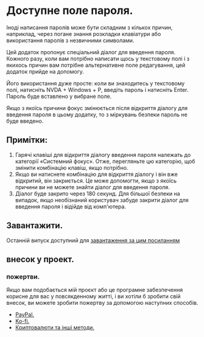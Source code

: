 # Доступне поле пароля.

Іноді написання паролів може бути складним з кількох причин, наприклад, через погане знання розкладки клавіатури або використання паролів з незвичними символами.

Цей додаток пропонує спеціальний діалог для введення пароля. Кожного разу, коли вам потрібно написати щось у текстовому полі і з якихось причин вам потрібне альтернативне поле редагування, цей додаток прийде на допомогу.

Його використання дуже просте: коли ви знаходитесь у текстовому полі, натисніть NVDA + Windows + P, введіть пароль і натисніть Enter. Пароль буде вставлено у вибране поле.

Якщо з якоїсь причини фокус змінюється після відкриття діалогу для введення пароля в цьому додатку, то з міркувань безпеки пароль не буде введено.

## Примітки:

1. Гарячі клавіші для відкриття діалогу введення пароля належать до категорії «Системний фокус». Отже, перегляньте цю категорію, щоб змінити комбінацію клавіш, якщо потрібно.
2. Якщо ви натиснете комбінацію для відкриття діалогу і він вже відкритий, він закриється. Це може допомогти, якщо з якоїсь причини ви не можете знайти діалог для введення пароля.
3. Діалог буде закрито через 180 секунд. Для більшої безпеки на випадок, якщо необізнаний користувач забуде закрити діалог для введення пароля і відійде від комп'ютера.

## Завантажити.
 Останній випуск доступний для [завантаження за цим посиланням](https://davidacm.github.io/getlatest/gh/davidacm/accessiblePassPrompt/?index=0)

## внесок у проект.
### пожертви.
  Якщо вам подобається мій проєкт або це програмне забезпечення корисне для вас у повсякденному житті, і ви хотіли б зробити свій внесок, ви можете зробити пожертву за допомогою наступних способів.
  
* [PayPal.](https://paypal.me/davicm)
* [Ko-fi.](https://ko-fi.com/davidacm)
* [Криптовалюти та інші методи.](https://davidacm.github.io/donations/)
